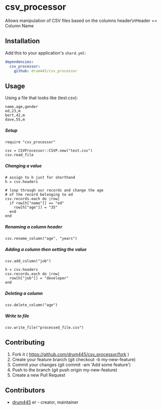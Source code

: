 # csv_processor

Allows manipulation of CSV files based on the columns header\nHeader == Column Name

## Installation

Add this to your application's `shard.yml`:

```yaml
dependencies:
  csv_processor:
    github: drum445/csv_processor
```

## Usage

Using a file that looks like (test.csv):
```
name,age,gender
ed,23,m
bert,42,m
dave,55,m
```

##### Setup
```crystal
require "csv_processor"

csv = CSVProcessor::CSVP.new("test.csv")
csv.read_file

```

##### Changing a value
```crystal
# assign to h just for shorthand
h = csv.headers

# loop through our records and change the age
# of the record belonging to ed
csv.records.each do |row|
  if row[h["name"]] == "ed"
    row[h["age"]] = "35"
  end
end

```

##### Renaming a column header
```crystal
csv.rename_column("age", "years")

```

##### Adding a column then setting the value
```crystal
csv.add_column("job")

h = csv.headers
csv.records.each do |row|
  row[h["job"]] = "developer"
end

```

##### Deleting a column
```crystal
csv.delete_column("age")

```

##### Write to file
```crystal
csv.write_file("processed_file.csv")

```

## Contributing

1. Fork it ( https://github.com/drum445/csv_processor/fork )
2. Create your feature branch (git checkout -b my-new-feature)
3. Commit your changes (git commit -am 'Add some feature')
4. Push to the branch (git push origin my-new-feature)
5. Create a new Pull Request

## Contributors

- [drum445](https://github.com/drum445) er - creator, maintainer
